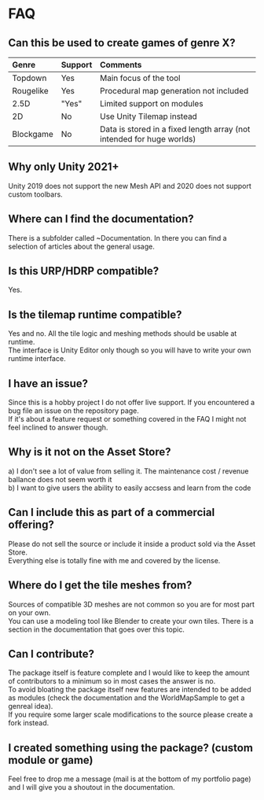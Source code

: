 # FAQ
## Can this be used to create games of genre X?
| Genre     | Support |  Comments                                                             |
|:----------|:--------|:----------------------------------------------------------------------|
| Topdown   | Yes     | Main focus of the tool                                                |
| Rougelike | Yes     | Procedural map generation not included                                |
| 2.5D      | "Yes"   |  Limited support on modules                                           |
| 2D        | No      | Use Unity Tilemap instead                                             |
| Blockgame | No      | Data is stored in a fixed length array (not intended for huge worlds) |

## Why only Unity 2021+
Unity 2019 does not support the new Mesh API and 2020 does not support custom toolbars.

## Where can I find the documentation?
There is a subfolder called ~Documentation. In there you can find a selection of articles about the general usage.

## Is this URP/HDRP compatible?
Yes.

## Is the tilemap runtime compatible?
Yes and no. All the tile logic and meshing methods should be usable at runtime.<br>
The interface is Unity Editor only though so you will have to write your own runtime interface.

## I have an issue?
Since this is a hobby project I do not offer live support. If you encountered a bug file an issue on the repository page. <br>
If it's about a feature request or something covered in the FAQ I might not feel inclined to answer though.

## Why is it not on the Asset Store?
a) I don't see a lot of value from selling it. The maintenance cost / revenue ballance does not seem worth it <br>
b) I want to give users the ability to easily accsess and learn from the code <br>

## Can I include this as part of a commercial offering?
Please do not sell the source or include it inside a product sold via the Asset Store. <br>
Everything else is totally fine with me and covered by the license.

## Where do I get the tile meshes from?
Sources of compatible 3D meshes are not common so you are for most part on your own. <br>
You can use a modeling tool like Blender to create your own tiles. There is a section in the documentation that goes over this topic.

## Can I contribute?
The package itself is feature complete and I would like to keep the amount of contributors to a minimum so in most cases the answer is no. <br>
To avoid bloating the package itself new features are intended to be added as modules (check the documentation and the WorldMapSample to get a genreal idea). <br>
If you require some larger scale modifications to the source please create a fork instead.

## I created something using the package? (custom module or game)
Feel free to drop me a message (mail is at the bottom of my portfolio page) and I will give you a shoutout in the documentation.